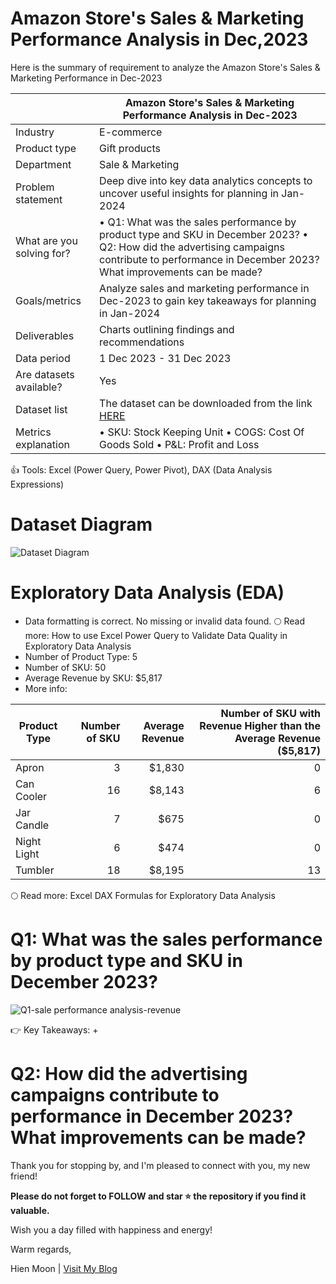 # Amazon Store's Sales & Marketing Performance Analysis in Dec,2023
Here is the summary of requirement to analyze the Amazon Store's Sales &amp; Marketing Performance in Dec-2023

|      | Amazon Store's Sales & Marketing Performance Analysis in Dec-2023                          |
|---------------|--------------------------------------|
| Industry | E-commerce | 
| Product type | Gift products | 
| Department | Sale & Marketing | 
| Problem statement | Deep dive into key data analytics concepts to uncover useful insights for planning in Jan-2024 | 
| What are you solving for? | • Q1: What was the sales performance by product type and SKU in December 2023? • Q2: How did the advertising campaigns contribute to performance in December 2023? What improvements can be made? | 
| Goals/metrics | Analyze sales and marketing performance in Dec-2023 to gain key takeaways for planning in Jan-2024 | 
| Deliverables | Charts outlining findings and recommendations | 
| Data period | 1 Dec 2023 - 31 Dec 2023 | 
| Are datasets available? | Yes | 
| Dataset list | The dataset can be downloaded from the link [HERE]() |
| Metrics explanation | • SKU: Stock Keeping Unit • COGS: Cost Of Goods Sold • P&L: Profit and Loss |

👍 Tools: Excel (Power Query, Power Pivot), DAX (Data Analysis Expressions)

# Dataset Diagram
![Dataset Diagram](https://github.com/user-attachments/assets/a7e1627b-4885-4ab9-9442-7488837d1618)

# Exploratory Data Analysis (EDA)
+ Data formatting is correct. No missing or invalid data found. 🌕 Read more: How to use Excel Power Query to Validate Data Quality in Exploratory Data Analysis
+ Number of Product Type: 5
+ Number of SKU: 50
+ Average Revenue by SKU: $5,817
+ More info:

| Product Type     | Number of SKU | Average Revenue | Number of SKU with Revenue Higher than the Average Revenue ($5,817)
|---------------|--------------------------------------:|--------------------------------------:|--------------------------------------:|
| Apron |3|$1,830|0| 
| Can Cooler |16|$8,143|6|
| Jar Candle |7|$675|0|
| Night Light |6|$474|0|
| Tumbler |18|$8,195|13|


🌕 Read more: Excel DAX Formulas for Exploratory Data Analysis

# Q1: What was the sales performance by product type and SKU in December 2023?
![Q1-sale performance analysis-revenue](https://github.com/user-attachments/assets/de8e9248-ce78-4a64-94e5-38de11e5ab49)

👉 Key Takeaways:
+ 



# Q2: How did the advertising campaigns contribute to performance in December 2023? What improvements can be made?

Thank you for stopping by, and I'm pleased to connect with you, my new friend!

**Please do not forget to FOLLOW and star ⭐ the repository if you find it valuable.**

Wish you a day filled with happiness and energy!

Warm regards,

Hien Moon | [Visit My Blog](https://hienmoon.com/?utm_source=github&utm_medium=readme)
